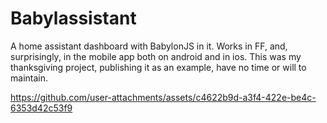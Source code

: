 # Babylassistant

A home assistant dashboard with BabylonJS in it. Works in FF, and, surprisingly, in the mobile app both on android and in ios. This was my thanksgiving project, publishing it as an example, have no time or will to maintain.


https://github.com/user-attachments/assets/c4622b9d-a3f4-422e-be4c-6353d42c53f9

